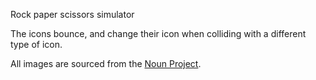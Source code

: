 Rock paper scissors simulator

The icons bounce, and change their icon when colliding with a different type of icon.

All images are sourced from the [Noun Project](https://thenounproject.com/browse/icons/term/rock-paper-scissors/).